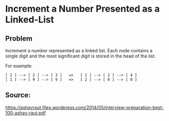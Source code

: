 # Increment a Number Presented as a Linked-List

## Problem

Increment a number represented as a linked list. Each node contains a single digit
and the most significant digit is stored in the head of the list.

For example:

    [ 1 ] --> [ 2 ] --> [ 3 ]   =>   [ 1 ] --> [ 2 ] --> [ 4 ]
    [ 1 ] --> [ 9 ] --> [ 9 ]   =>   [ 2 ] --> [ 0 ] --> [ 0 ]

## Source:

https://ashayraut.files.wordpress.com/2014/05/interview-preparation-best-100-ashay-raut.pdf
